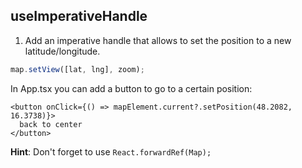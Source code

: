 ## useImperativeHandle

1. Add an imperative handle that allows to set the position to a new latitude/longitude.

```js
map.setView([lat, lng], zoom);
```

In App.tsx you can add a button to go to a certain position:

```tsx
<button onClick={() => mapElement.current?.setPosition(48.2082, 16.3738)}>
  back to center
</button>
```

**Hint**: Don't forget to use `React.forwardRef(Map);`
